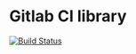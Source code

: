 # Gitlab CI library

[![Build Status](https://travis-ci.org/OyvindLGjesdal/gitlab-ci-library.svg?branch=master)](https://travis-ci.org/OyvindLGjesdal/gitlab-ci-library)
